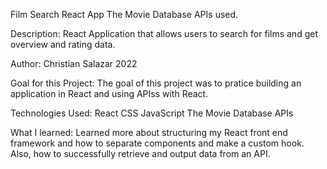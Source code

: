 Film Search React App
The Movie Database APIs used.

Description:
React Application that allows users to search for films and get overview and rating data.

Author:
Christian Salazar 2022

Goal for this Project:
The goal of this project was to pratice building an application in React and using APIss with React.

Technologies Used:
React
CSS
JavaScript
The Movie Database APIs

What I learned:
Learned more about structuring my React front end framework and how to separate components and make a custom hook. Also, how to successfully retrieve and output data from an API. 
